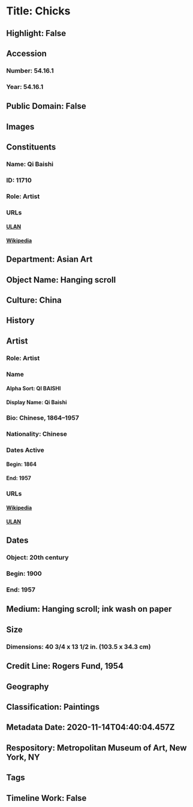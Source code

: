 # Title: Chicks
## Highlight: False
## Accession
### Number: 54.16.1
### Year: 54.16.1
## Public Domain: False
## Images
## Constituents
### Name: Qi Baishi
### ID: 11710
### Role: Artist
### URLs
#### [ULAN](http://vocab.getty.edu/page/ulan/500125676)
#### [Wikipedia](https://www.wikidata.org/wiki/Q369608)
## Department: Asian Art
## Object Name: Hanging scroll
## Culture: China
## History
## Artist
### Role: Artist
### Name
#### Alpha Sort: QI BAISHI
#### Display Name: Qi Baishi
### Bio: Chinese, 1864–1957
### Nationality: Chinese
### Dates Active
#### Begin: 1864
#### End: 1957
### URLs
#### [Wikipedia](https://www.wikidata.org/wiki/Q369608)
#### [ULAN](http://vocab.getty.edu/page/ulan/500125676)
## Dates
### Object: 20th century
### Begin: 1900
### End: 1957
## Medium: Hanging scroll; ink wash on paper
## Size
### Dimensions: 40 3/4 x 13 1/2 in. (103.5 x 34.3 cm)
## Credit Line: Rogers Fund, 1954
## Geography
## Classification: Paintings
## Metadata Date: 2020-11-14T04:40:04.457Z
## Respository: Metropolitan Museum of Art, New York, NY
## Tags
## Timeline Work: False